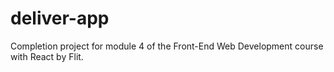 # deliver-app
Completion project for module 4 of the Front-End Web Development course with React by Flit.
